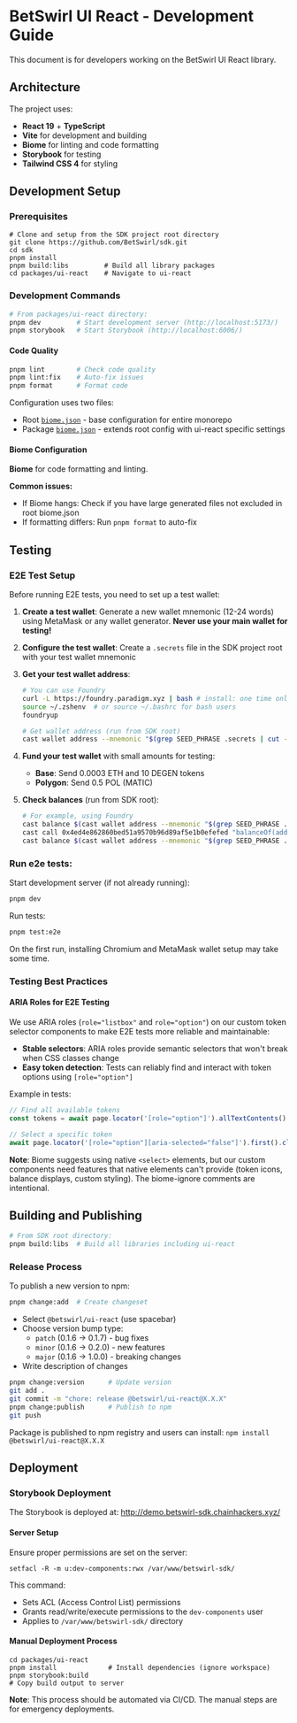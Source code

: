 # BetSwirl UI React - Development Guide

This document is for developers working on the BetSwirl UI React library.

## Architecture

The project uses:
- **React 19** + **TypeScript**
- **Vite** for development and building
- **Biome** for linting and code formatting
- **Storybook** for testing
- **Tailwind CSS 4** for styling


## Development Setup

### Prerequisites

```shell
# Clone and setup from the SDK project root directory
git clone https://github.com/BetSwirl/sdk.git
cd sdk
pnpm install
pnpm build:libs         # Build all library packages
cd packages/ui-react    # Navigate to ui-react
```

### Development Commands

```bash
# From packages/ui-react directory:
pnpm dev         # Start development server (http://localhost:5173/)
pnpm storybook   # Start Storybook (http://localhost:6006/)
```

#### Code Quality
```bash
pnpm lint        # Check code quality
pnpm lint:fix    # Auto-fix issues  
pnpm format      # Format code
```

Configuration uses two files:
- Root [`biome.json`](../../../biome.json) - base configuration for entire monorepo
- Package [`biome.json`](../biome.json) - extends root config with ui-react specific settings

#### Biome Configuration

**Biome** for code formatting and linting.

**Common issues:**
- If Biome hangs: Check if you have large generated files not excluded in root biome.json
- If formatting differs: Run `pnpm format` to auto-fix

## Testing

### E2E Test Setup

Before running E2E tests, you need to set up a test wallet:

1. **Create a test wallet**: Generate a new wallet mnemonic (12-24 words) using MetaMask or any wallet generator. **Never use your main wallet for testing!**

2. **Configure the test wallet**: Create a `.secrets` file in the SDK project root with your test wallet mnemonic

3. **Get your test wallet address**:
   ```bash
   # You can use Foundry
   curl -L https://foundry.paradigm.xyz | bash # install: one time only
   source ~/.zshenv  # or source ~/.bashrc for bash users
   foundryup
   
   # Get wallet address (run from SDK root)
   cast wallet address --mnemonic "$(grep SEED_PHRASE .secrets | cut -d"'" -f2)"
   ```

4. **Fund your test wallet** with small amounts for testing:
   - **Base**: Send 0.0003 ETH and 10 DEGEN tokens
   - **Polygon**: Send 0.5 POL (MATIC)

5. **Check balances** (run from SDK root):
   ```bash
   # For example, using Foundry
   cast balance $(cast wallet address --mnemonic "$(grep SEED_PHRASE .secrets | cut -d"'" -f2)") --rpc-url https://mainnet.base.org --ether # ETH on Base
   cast call 0x4ed4e862860bed51a9570b96d89af5e1b0efefed "balanceOf(address)(uint256)" $(cast wallet address --mnemonic "$(grep SEED_PHRASE .secrets | cut -d"'" -f2)") --rpc-url https://mainnet.base.org | sed 's/ \[.*\]//' | cast from-wei    # DEGEN on Base
   cast balance $(cast wallet address --mnemonic "$(grep SEED_PHRASE .secrets | cut -d"'" -f2)") --rpc-url https://polygon-rpc.com --ether    # POL on Polygon  
   ```

### Run e2e tests:

Start development server (if not already running):
```bash
pnpm dev
```

Run tests:
```bash
pnpm test:e2e
```

On the first run, installing Chromium and MetaMask wallet setup may take some time.

### Testing Best Practices

#### ARIA Roles for E2E Testing

We use ARIA roles (`role="listbox"` and `role="option"`) on our custom token selector components to make E2E tests more reliable and maintainable:

- **Stable selectors**: ARIA roles provide semantic selectors that won't break when CSS classes change
- **Easy token detection**: Tests can reliably find and interact with token options using `[role="option"]`

Example in tests:
```typescript
// Find all available tokens
const tokens = await page.locator('[role="option"]').allTextContents()

// Select a specific token
await page.locator('[role="option"][aria-selected="false"]').first().click()
```

**Note**: Biome suggests using native `<select>` elements, but our custom components need features that native elements can't provide (token icons, balance displays, custom styling). The biome-ignore comments are intentional.


## Building and Publishing

```bash
# From SDK root directory:
pnpm build:libs  # Build all libraries including ui-react
```

### Release Process

To publish a new version to npm:

```bash
pnpm change:add  # Create changeset
```
- Select `@betswirl/ui-react` (use spacebar)
- Choose version bump type:
  - `patch` (0.1.6 → 0.1.7) - bug fixes
  - `minor` (0.1.6 → 0.2.0) - new features  
  - `major` (0.1.6 → 1.0.0) - breaking changes
- Write description of changes

```bash
pnpm change:version      # Update version
git add .
git commit -m "chore: release @betswirl/ui-react@X.X.X"
pnpm change:publish      # Publish to npm
git push
```

Package is published to npm registry and users can install: `npm install @betswirl/ui-react@X.X.X`

## Deployment

### Storybook Deployment

The Storybook is deployed at: http://demo.betswirl-sdk.chainhackers.xyz/

#### Server Setup
Ensure proper permissions are set on the server:

```shell
setfacl -R -m u:dev-components:rwx /var/www/betswirl-sdk/
```

This command:
- Sets ACL (Access Control List) permissions
- Grants read/write/execute permissions to the `dev-components` user
- Applies to `/var/www/betswirl-sdk/` directory

#### Manual Deployment Process
```shell
cd packages/ui-react
pnpm install             # Install dependencies (ignore workspace)
pnpm storybook:build
# Copy build output to server
```

**Note**: This process should be automated via CI/CD. The manual steps are for emergency deployments.

